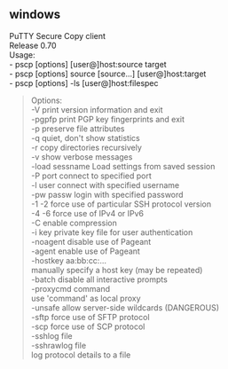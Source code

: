 ## windows
PuTTY Secure Copy client  
Release 0.70  
Usage:   
     -   pscp [options] [user@]host:source target  
     -   pscp [options] source [source...] [user@]host:target  
     -   pscp [options] -ls [user@]host:filespec  
> Options:  
  -V        print version information and exit  
  -pgpfp    print PGP key fingerprints and exit  
  -p        preserve file attributes  
  -q        quiet, don't show statistics  
  -r        copy directories recursively  
  -v        show verbose messages  
  -load sessname  Load settings from saved session  
  -P port   connect to specified port  
  -l user   connect with specified username  
  -pw passw login with specified password  
  -1 -2     force use of particular SSH protocol version  
  -4 -6     force use of IPv4 or IPv6  
  -C        enable compression  
  -i key    private key file for user authentication  
  -noagent  disable use of Pageant  
  -agent    enable use of Pageant  
  -hostkey aa:bb:cc:...  
            manually specify a host key (may be repeated)  
  -batch    disable all interactive prompts  
  -proxycmd command  
            use 'command' as local proxy  
  -unsafe   allow server-side wildcards (DANGEROUS)  
  -sftp     force use of SFTP protocol  
  -scp      force use of SCP protocol  
  -sshlog file  
  -sshrawlog file  
            log protocol details to a file  
